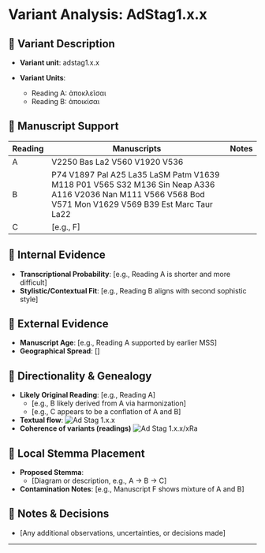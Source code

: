 # Variant Analysis: AdStag1.x.x

## 📌 Variant Description
- **Variant unit**: adstag1.x.x

- **Variant Units**: 
  - Reading A: ἀποκλεῖσαι
  - Reading B: ἀποικίσαι

## 🧬 Manuscript Support
| Reading | Manuscripts | Notes |
|--------|-------------|-------|
| A      | V2250 Bas La2 V560 V1920 V536 |  |
| B      | P74 V1897 Pal A25 La35 LaSM Patm V1639 M118 P01 V565 S32 M136 Sin Neap A336 A116 V2036 Nan M111 V566 V568 Bod V571 Mon V1629 V569 B39 Est Marc Taur La22 |  |
| C      | [e.g., F]       |  |

## 🧠 Internal Evidence
- **Transcriptional Probability**: [e.g., Reading A is shorter and more difficult]
- **Stylistic/Contextual Fit**: [e.g., Reading B aligns with second sophistic style]

## 🧭 External Evidence
- **Manuscript Age**: [e.g., Reading A supported by earlier MSS]
- **Geographical Spread**: []

## 🔄 Directionality & Genealogy
- **Likely Original Reading**: [e.g., Reading A]
  - [e.g., B likely derived from A via harmonization]
  - [e.g., C appears to be a conflation of A and B]
- **Textual flow**:
![Ad Stag 1.x.x](flow/adstag1.x.xUx-textual-flow.svg "Ad Stag 1.x.x textual flow")
- **Coherence of variants (readings)**
![Ad Stag 1.x.x/xRa](attestations/adstag1.x.xUxRa-coherence-attestations.svg "Ad Stag 1.x.xUxRa")


## 🌿 Local Stemma Placement
- **Proposed Stemma**:
  - [Diagram or description, e.g., A → B → C]
- **Contamination Notes**: [e.g., Manuscript F shows mixture of A and B]

## 📝 Notes & Decisions
- [Any additional observations, uncertainties, or decisions made]

---